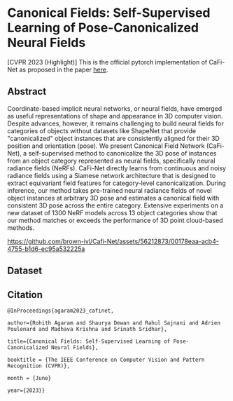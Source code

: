 # Canonical Fields: Self-Supervised Learning of Pose-Canonicalized Neural Fields
[CVPR 2023 (Highlight)] This is the official pytorch implementation of CaFi-Net as proposed in the paper [here](https://arxiv.org/abs/2212.02493).

## Abstract
Coordinate-based implicit neural networks, or neural fields, have emerged as useful representations of shape and appearance in 3D computer vision. Despite advances, however, it remains challenging to build neural fields for categories of objects without datasets like ShapeNet that provide "canonicalized" object instances that are consistently aligned for their 3D position and orientation (pose). We present Canonical Field Network (CaFi-Net), a self-supervised method to canonicalize the 3D pose of instances from an object category represented as neural fields, specifically neural radiance fields (NeRFs). CaFi-Net directly learns from continuous and noisy radiance fields using a Siamese network architecture that is designed to extract equivariant field features for category-level canonicalization. During inference, our method takes pre-trained neural radiance fields of novel object instances at arbitrary 3D pose and estimates a canonical field with consistent 3D pose across the entire category. Extensive experiments on a new dataset of 1300 NeRF models across 13 object categories show that our method matches or exceeds the performance of 3D point cloud-based methods.

https://github.com/brown-ivl/Cafi-Net/assets/56212873/00178eaa-acb4-4755-b1d6-ec95a532225a

## Dataset

## Citation
```
@InProceedings{agaram2023_cafinet,

author={Rohith Agaram and Shaurya Dewan and Rahul Sajnani and Adrien Poulenard and Madhava Krishna and Srinath Sridhar},

title={Canonical Fields: Self-Supervised Learning of Pose-Canonicalized Neural Fields},

booktitle = {The IEEE Conference on Computer Vision and Pattern Recognition (CVPR)},

month = {June}

year={2023}}
```

